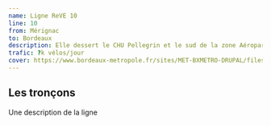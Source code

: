 ```yaml
---
name: Ligne ReVE 10
line: 10
from: Mérignac
to: Bordeaux
description: Elle dessert le CHU Pellegrin et le sud de la zone Aéroparc. Elle dessert les communes de Bordeaux, Mérignac et Saint-Jean-d’Illac (hors métropole) pour un tracé de 11,6 km.
trafic: ?k vélos/jour
cover: https://www.bordeaux-metropole.fr/sites/MET-BXMETRO-DRUPAL/files/styles/node_visuel_xl_x2/public/2023-07/parcours_reve_bruges_velo_barbier.webp
---
```


## Les tronçons

Une description de la ligne
